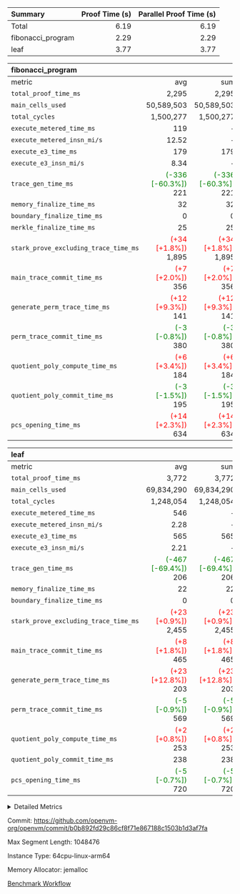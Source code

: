 | Summary | Proof Time (s) | Parallel Proof Time (s) |
|:---|---:|---:|
| Total |  6.19 |  6.19 |
| fibonacci_program |  2.29 |  2.29 |
| leaf |  3.77 |  3.77 |


| fibonacci_program |||||
|:---|---:|---:|---:|---:|
|metric|avg|sum|max|min|
| `total_proof_time_ms ` |  2,295 |  2,295 |  2,295 |  2,295 |
| `main_cells_used     ` |  50,589,503 |  50,589,503 |  50,589,503 |  50,589,503 |
| `total_cycles        ` |  1,500,277 |  1,500,277 |  1,500,277 |  1,500,277 |
| `execute_metered_time_ms` |  119 | -          | -          | -          |
| `execute_metered_insn_mi/s` |  12.52 | -          | -          | -          |
| `execute_e3_time_ms  ` |  179 |  179 |  179 |  179 |
| `execute_e3_insn_mi/s` |  8.34 | -          |  8.34 |  8.34 |
| `trace_gen_time_ms   ` | <span style='color: green'>(-336 [-60.3%])</span> 221 | <span style='color: green'>(-336 [-60.3%])</span> 221 | <span style='color: green'>(-336 [-60.3%])</span> 221 | <span style='color: green'>(-336 [-60.3%])</span> 221 |
| `memory_finalize_time_ms` |  32 |  32 |  32 |  32 |
| `boundary_finalize_time_ms` |  0 |  0 |  0 |  0 |
| `merkle_finalize_time_ms` |  25 |  25 |  25 |  25 |
| `stark_prove_excluding_trace_time_ms` | <span style='color: red'>(+34 [+1.8%])</span> 1,895 | <span style='color: red'>(+34 [+1.8%])</span> 1,895 | <span style='color: red'>(+34 [+1.8%])</span> 1,895 | <span style='color: red'>(+34 [+1.8%])</span> 1,895 |
| `main_trace_commit_time_ms` | <span style='color: red'>(+7 [+2.0%])</span> 356 | <span style='color: red'>(+7 [+2.0%])</span> 356 | <span style='color: red'>(+7 [+2.0%])</span> 356 | <span style='color: red'>(+7 [+2.0%])</span> 356 |
| `generate_perm_trace_time_ms` | <span style='color: red'>(+12 [+9.3%])</span> 141 | <span style='color: red'>(+12 [+9.3%])</span> 141 | <span style='color: red'>(+12 [+9.3%])</span> 141 | <span style='color: red'>(+12 [+9.3%])</span> 141 |
| `perm_trace_commit_time_ms` | <span style='color: green'>(-3 [-0.8%])</span> 380 | <span style='color: green'>(-3 [-0.8%])</span> 380 | <span style='color: green'>(-3 [-0.8%])</span> 380 | <span style='color: green'>(-3 [-0.8%])</span> 380 |
| `quotient_poly_compute_time_ms` | <span style='color: red'>(+6 [+3.4%])</span> 184 | <span style='color: red'>(+6 [+3.4%])</span> 184 | <span style='color: red'>(+6 [+3.4%])</span> 184 | <span style='color: red'>(+6 [+3.4%])</span> 184 |
| `quotient_poly_commit_time_ms` | <span style='color: green'>(-3 [-1.5%])</span> 195 | <span style='color: green'>(-3 [-1.5%])</span> 195 | <span style='color: green'>(-3 [-1.5%])</span> 195 | <span style='color: green'>(-3 [-1.5%])</span> 195 |
| `pcs_opening_time_ms ` | <span style='color: red'>(+14 [+2.3%])</span> 634 | <span style='color: red'>(+14 [+2.3%])</span> 634 | <span style='color: red'>(+14 [+2.3%])</span> 634 | <span style='color: red'>(+14 [+2.3%])</span> 634 |

| leaf |||||
|:---|---:|---:|---:|---:|
|metric|avg|sum|max|min|
| `total_proof_time_ms ` |  3,772 |  3,772 |  3,772 |  3,772 |
| `main_cells_used     ` |  69,834,290 |  69,834,290 |  69,834,290 |  69,834,290 |
| `total_cycles        ` |  1,248,054 |  1,248,054 |  1,248,054 |  1,248,054 |
| `execute_metered_time_ms` |  546 | -          | -          | -          |
| `execute_metered_insn_mi/s` |  2.28 | -          | -          | -          |
| `execute_e3_time_ms  ` |  565 |  565 |  565 |  565 |
| `execute_e3_insn_mi/s` |  2.21 | -          |  2.21 |  2.21 |
| `trace_gen_time_ms   ` | <span style='color: green'>(-467 [-69.4%])</span> 206 | <span style='color: green'>(-467 [-69.4%])</span> 206 | <span style='color: green'>(-467 [-69.4%])</span> 206 | <span style='color: green'>(-467 [-69.4%])</span> 206 |
| `memory_finalize_time_ms` |  22 |  22 |  22 |  22 |
| `boundary_finalize_time_ms` |  0 |  0 |  0 |  0 |
| `stark_prove_excluding_trace_time_ms` | <span style='color: red'>(+23 [+0.9%])</span> 2,455 | <span style='color: red'>(+23 [+0.9%])</span> 2,455 | <span style='color: red'>(+23 [+0.9%])</span> 2,455 | <span style='color: red'>(+23 [+0.9%])</span> 2,455 |
| `main_trace_commit_time_ms` | <span style='color: red'>(+8 [+1.8%])</span> 465 | <span style='color: red'>(+8 [+1.8%])</span> 465 | <span style='color: red'>(+8 [+1.8%])</span> 465 | <span style='color: red'>(+8 [+1.8%])</span> 465 |
| `generate_perm_trace_time_ms` | <span style='color: red'>(+23 [+12.8%])</span> 203 | <span style='color: red'>(+23 [+12.8%])</span> 203 | <span style='color: red'>(+23 [+12.8%])</span> 203 | <span style='color: red'>(+23 [+12.8%])</span> 203 |
| `perm_trace_commit_time_ms` | <span style='color: green'>(-5 [-0.9%])</span> 569 | <span style='color: green'>(-5 [-0.9%])</span> 569 | <span style='color: green'>(-5 [-0.9%])</span> 569 | <span style='color: green'>(-5 [-0.9%])</span> 569 |
| `quotient_poly_compute_time_ms` | <span style='color: red'>(+2 [+0.8%])</span> 253 | <span style='color: red'>(+2 [+0.8%])</span> 253 | <span style='color: red'>(+2 [+0.8%])</span> 253 | <span style='color: red'>(+2 [+0.8%])</span> 253 |
| `quotient_poly_commit_time_ms` |  238 |  238 |  238 |  238 |
| `pcs_opening_time_ms ` | <span style='color: green'>(-5 [-0.7%])</span> 720 | <span style='color: green'>(-5 [-0.7%])</span> 720 | <span style='color: green'>(-5 [-0.7%])</span> 720 | <span style='color: green'>(-5 [-0.7%])</span> 720 |



<details>
<summary>Detailed Metrics</summary>

| group | num_segments | num_children | keygen_time_ms | insns | fri.log_blowup | execute_metered_time_ms | execute_metered_insn_mi/s | commit_exe_time_ms |
| --- | --- | --- | --- | --- | --- | --- | --- | --- |
| fibonacci_program | 1 |  | 283 | 1,500,278 | 1 | 119 | 12.52 | 4 | 
| leaf |  | 1 |  |  | 1 |  |  |  | 

| group | air_name | quotient_deg | interactions | constraints |
| --- | --- | --- | --- | --- |
| fibonacci_program | AccessAdapterAir<16> | 2 | 5 | 12 | 
| fibonacci_program | AccessAdapterAir<2> | 2 | 5 | 12 | 
| fibonacci_program | AccessAdapterAir<32> | 2 | 5 | 12 | 
| fibonacci_program | AccessAdapterAir<4> | 2 | 5 | 12 | 
| fibonacci_program | AccessAdapterAir<8> | 2 | 5 | 12 | 
| fibonacci_program | BitwiseOperationLookupAir<8> | 2 | 2 | 4 | 
| fibonacci_program | MemoryMerkleAir<8> | 2 | 4 | 39 | 
| fibonacci_program | PersistentBoundaryAir<8> | 2 | 3 | 7 | 
| fibonacci_program | PhantomAir | 2 | 3 | 5 | 
| fibonacci_program | Poseidon2PeripheryAir<BabyBearParameters>, 1> | 2 | 1 | 286 | 
| fibonacci_program | ProgramAir | 1 | 1 | 4 | 
| fibonacci_program | RangeTupleCheckerAir<2> | 1 | 1 | 4 | 
| fibonacci_program | Rv32HintStoreAir | 2 | 18 | 28 | 
| fibonacci_program | VariableRangeCheckerAir | 1 | 1 | 4 | 
| fibonacci_program | VmAirWrapper<Rv32BaseAluAdapterAir, BaseAluCoreAir<4, 8> | 2 | 20 | 37 | 
| fibonacci_program | VmAirWrapper<Rv32BaseAluAdapterAir, LessThanCoreAir<4, 8> | 2 | 18 | 40 | 
| fibonacci_program | VmAirWrapper<Rv32BaseAluAdapterAir, ShiftCoreAir<4, 8> | 2 | 24 | 91 | 
| fibonacci_program | VmAirWrapper<Rv32BranchAdapterAir, BranchEqualCoreAir<4> | 2 | 11 | 20 | 
| fibonacci_program | VmAirWrapper<Rv32BranchAdapterAir, BranchLessThanCoreAir<4, 8> | 2 | 13 | 35 | 
| fibonacci_program | VmAirWrapper<Rv32CondRdWriteAdapterAir, Rv32JalLuiCoreAir> | 2 | 10 | 18 | 
| fibonacci_program | VmAirWrapper<Rv32JalrAdapterAir, Rv32JalrCoreAir> | 2 | 16 | 20 | 
| fibonacci_program | VmAirWrapper<Rv32LoadStoreAdapterAir, LoadSignExtendCoreAir<4, 8> | 2 | 18 | 33 | 
| fibonacci_program | VmAirWrapper<Rv32LoadStoreAdapterAir, LoadStoreCoreAir<4> | 2 | 17 | 40 | 
| fibonacci_program | VmAirWrapper<Rv32MultAdapterAir, DivRemCoreAir<4, 8> | 2 | 25 | 84 | 
| fibonacci_program | VmAirWrapper<Rv32MultAdapterAir, MulHCoreAir<4, 8> | 2 | 24 | 31 | 
| fibonacci_program | VmAirWrapper<Rv32MultAdapterAir, MultiplicationCoreAir<4, 8> | 2 | 19 | 19 | 
| fibonacci_program | VmAirWrapper<Rv32RdWriteAdapterAir, Rv32AuipcCoreAir> | 2 | 12 | 14 | 
| fibonacci_program | VmConnectorAir | 2 | 5 | 11 | 
| leaf | AccessAdapterAir<2> | 2 | 5 | 12 | 
| leaf | AccessAdapterAir<4> | 2 | 5 | 12 | 
| leaf | AccessAdapterAir<8> | 2 | 5 | 12 | 
| leaf | FriReducedOpeningAir | 2 | 39 | 71 | 
| leaf | JalRangeCheckAir | 2 | 9 | 14 | 
| leaf | NativePoseidon2Air<BabyBearParameters>, 1> | 2 | 136 | 572 | 
| leaf | PhantomAir | 2 | 3 | 5 | 
| leaf | ProgramAir | 1 | 1 | 4 | 
| leaf | VariableRangeCheckerAir | 1 | 1 | 4 | 
| leaf | VmAirWrapper<AluNativeAdapterAir, FieldArithmeticCoreAir> | 2 | 15 | 27 | 
| leaf | VmAirWrapper<BranchNativeAdapterAir, BranchEqualCoreAir<1> | 2 | 11 | 25 | 
| leaf | VmAirWrapper<NativeAdapterAir<2, 0>, PublicValuesCoreAir> | 2 | 11 | 30 | 
| leaf | VmAirWrapper<NativeLoadStoreAdapterAir<1>, NativeLoadStoreCoreAir<1> | 2 | 15 | 20 | 
| leaf | VmAirWrapper<NativeLoadStoreAdapterAir<4>, NativeLoadStoreCoreAir<4> | 2 | 15 | 20 | 
| leaf | VmAirWrapper<NativeVectorizedAdapterAir<4>, FieldExtensionCoreAir> | 2 | 15 | 27 | 
| leaf | VmConnectorAir | 2 | 5 | 11 | 
| leaf | VolatileBoundaryAir | 2 | 7 | 19 | 

| group | air_name | idx | rows | prep_cols | perm_cols | main_cols | cells |
| --- | --- | --- | --- | --- | --- | --- | --- |
| leaf | AccessAdapterAir<2> | 0 | 262,144 |  | 16 | 11 | 7,077,888 | 
| leaf | AccessAdapterAir<4> | 0 | 131,072 |  | 16 | 13 | 3,801,088 | 
| leaf | AccessAdapterAir<8> | 0 | 4,096 |  | 16 | 17 | 135,168 | 
| leaf | FriReducedOpeningAir | 0 | 524,288 |  | 84 | 27 | 58,195,968 | 
| leaf | JalRangeCheckAir | 0 | 65,536 |  | 28 | 12 | 2,621,440 | 
| leaf | NativePoseidon2Air<BabyBearParameters>, 1> | 0 | 65,536 |  | 312 | 398 | 46,530,560 | 
| leaf | PhantomAir | 0 | 32,768 |  | 12 | 6 | 589,824 | 
| leaf | ProgramAir | 0 | 131,072 |  | 8 | 10 | 2,359,296 | 
| leaf | VariableRangeCheckerAir | 0 | 262,144 | 2 | 8 | 1 | 2,359,296 | 
| leaf | VmAirWrapper<AluNativeAdapterAir, FieldArithmeticCoreAir> | 0 | 1,048,576 |  | 36 | 29 | 68,157,440 | 
| leaf | VmAirWrapper<BranchNativeAdapterAir, BranchEqualCoreAir<1> | 0 | 131,072 |  | 28 | 23 | 6,684,672 | 
| leaf | VmAirWrapper<NativeAdapterAir<2, 0>, PublicValuesCoreAir> | 0 | 64 |  | 28 | 27 | 3,520 | 
| leaf | VmAirWrapper<NativeLoadStoreAdapterAir<1>, NativeLoadStoreCoreAir<1> | 0 | 524,288 |  | 40 | 21 | 31,981,568 | 
| leaf | VmAirWrapper<NativeLoadStoreAdapterAir<4>, NativeLoadStoreCoreAir<4> | 0 | 131,072 |  | 40 | 27 | 8,781,824 | 
| leaf | VmAirWrapper<NativeVectorizedAdapterAir<4>, FieldExtensionCoreAir> | 0 | 131,072 |  | 36 | 38 | 9,699,328 | 
| leaf | VmConnectorAir | 0 | 2 | 1 | 16 | 5 | 42 | 
| leaf | VolatileBoundaryAir | 0 | 131,072 |  | 20 | 12 | 4,194,304 | 

| group | air_name | segment | rows | prep_cols | perm_cols | main_cols | cells |
| --- | --- | --- | --- | --- | --- | --- | --- |
| fibonacci_program | AccessAdapterAir<8> | 0 | 128 |  | 16 | 17 | 4,224 | 
| fibonacci_program | BitwiseOperationLookupAir<8> | 0 | 65,536 | 3 | 8 | 2 | 655,360 | 
| fibonacci_program | MemoryMerkleAir<8> | 0 | 512 |  | 16 | 32 | 24,576 | 
| fibonacci_program | PersistentBoundaryAir<8> | 0 | 128 |  | 12 | 20 | 4,096 | 
| fibonacci_program | PhantomAir | 0 | 1 |  | 12 | 6 | 18 | 
| fibonacci_program | Poseidon2PeripheryAir<BabyBearParameters>, 1> | 0 | 256 |  | 8 | 300 | 78,848 | 
| fibonacci_program | ProgramAir | 0 | 8,192 |  | 8 | 10 | 147,456 | 
| fibonacci_program | RangeTupleCheckerAir<2> | 0 | 524,288 | 2 | 8 | 1 | 4,718,592 | 
| fibonacci_program | Rv32HintStoreAir | 0 | 4 |  | 44 | 32 | 304 | 
| fibonacci_program | VariableRangeCheckerAir | 0 | 262,144 | 2 | 8 | 1 | 2,359,296 | 
| fibonacci_program | VmAirWrapper<Rv32BaseAluAdapterAir, BaseAluCoreAir<4, 8> | 0 | 1,048,576 |  | 52 | 36 | 92,274,688 | 
| fibonacci_program | VmAirWrapper<Rv32BaseAluAdapterAir, LessThanCoreAir<4, 8> | 0 | 524,288 |  | 40 | 37 | 40,370,176 | 
| fibonacci_program | VmAirWrapper<Rv32BranchAdapterAir, BranchEqualCoreAir<4> | 0 | 262,144 |  | 28 | 26 | 14,155,776 | 
| fibonacci_program | VmAirWrapper<Rv32BranchAdapterAir, BranchLessThanCoreAir<4, 8> | 0 | 8 |  | 32 | 32 | 512 | 
| fibonacci_program | VmAirWrapper<Rv32CondRdWriteAdapterAir, Rv32JalLuiCoreAir> | 0 | 131,072 |  | 28 | 18 | 6,029,312 | 
| fibonacci_program | VmAirWrapper<Rv32JalrAdapterAir, Rv32JalrCoreAir> | 0 | 32 |  | 36 | 28 | 2,048 | 
| fibonacci_program | VmAirWrapper<Rv32LoadStoreAdapterAir, LoadStoreCoreAir<4> | 0 | 128 |  | 52 | 41 | 11,904 | 
| fibonacci_program | VmAirWrapper<Rv32RdWriteAdapterAir, Rv32AuipcCoreAir> | 0 | 16 |  | 28 | 20 | 768 | 
| fibonacci_program | VmConnectorAir | 0 | 2 | 1 | 16 | 5 | 42 | 

| group | idx | trace_gen_time_ms | total_proof_time_ms | total_cycles | total_cells | stark_prove_excluding_trace_time_ms | quotient_poly_compute_time_ms | quotient_poly_commit_time_ms | perm_trace_commit_time_ms | pcs_opening_time_ms | memory_finalize_time_ms | main_trace_commit_time_ms | main_cells_used | insns | generate_perm_trace_time_ms | execute_metered_time_ms | execute_metered_insn_mi/s | execute_e3_time_ms | execute_e3_insn_mi/s | boundary_finalize_time_ms |
| --- | --- | --- | --- | --- | --- | --- | --- | --- | --- | --- | --- | --- | --- | --- | --- | --- | --- | --- | --- | --- |
| leaf | 0 | 206 | 3,772 | 1,248,054 | 253,173,226 | 2,455 | 253 | 238 | 569 | 720 | 22 | 465 | 69,834,290 | 1,248,055 | 203 | 546 | 2.28 | 565 | 2.21 | 0 | 

| group | idx | trace_height_constraint | weighted_sum | threshold |
| --- | --- | --- | --- | --- |
| leaf | 0 | 0 | 5,439,620 | 2,013,265,921 | 
| leaf | 0 | 1 | 26,751,232 | 2,013,265,921 | 
| leaf | 0 | 2 | 2,719,810 | 2,013,265,921 | 
| leaf | 0 | 3 | 26,878,212 | 2,013,265,921 | 
| leaf | 0 | 4 | 131,072 | 2,013,265,921 | 
| leaf | 0 | 5 | 62,313,162 | 2,013,265,921 | 

| group | segment | trace_gen_time_ms | total_proof_time_ms | total_cycles | total_cells | stark_prove_excluding_trace_time_ms | quotient_poly_compute_time_ms | quotient_poly_commit_time_ms | perm_trace_commit_time_ms | pcs_opening_time_ms | merkle_finalize_time_ms | memory_finalize_time_ms | main_trace_commit_time_ms | main_cells_used | insns | generate_perm_trace_time_ms | execute_e3_time_ms | execute_e3_insn_mi/s | boundary_finalize_time_ms |
| --- | --- | --- | --- | --- | --- | --- | --- | --- | --- | --- | --- | --- | --- | --- | --- | --- | --- | --- | --- |
| fibonacci_program | 0 | 221 | 2,295 | 1,500,277 | 160,837,996 | 1,895 | 184 | 195 | 380 | 634 | 25 | 32 | 356 | 50,589,503 | 1,500,278 | 141 | 179 | 8.34 | 0 | 

| group | segment | trace_height_constraint | weighted_sum | threshold |
| --- | --- | --- | --- | --- |
| fibonacci_program | 0 | 0 | 3,932,542 | 2,013,265,921 | 
| fibonacci_program | 0 | 1 | 10,749,400 | 2,013,265,921 | 
| fibonacci_program | 0 | 2 | 1,966,271 | 2,013,265,921 | 
| fibonacci_program | 0 | 3 | 10,749,532 | 2,013,265,921 | 
| fibonacci_program | 0 | 4 | 1,664 | 2,013,265,921 | 
| fibonacci_program | 0 | 5 | 640 | 2,013,265,921 | 
| fibonacci_program | 0 | 6 | 7,209,100 | 2,013,265,921 | 
| fibonacci_program | 0 | 7 |  | 2,013,265,921 | 
| fibonacci_program | 0 | 8 | 35,535,101 | 2,013,265,921 | 

</details>


Commit: https://github.com/openvm-org/openvm/commit/b0b892fd29c86cf8f71e867188c1503b1d3af7fa

Max Segment Length: 1048476

Instance Type: 64cpu-linux-arm64

Memory Allocator: jemalloc

[Benchmark Workflow](https://github.com/openvm-org/openvm/actions/runs/15812380527)
